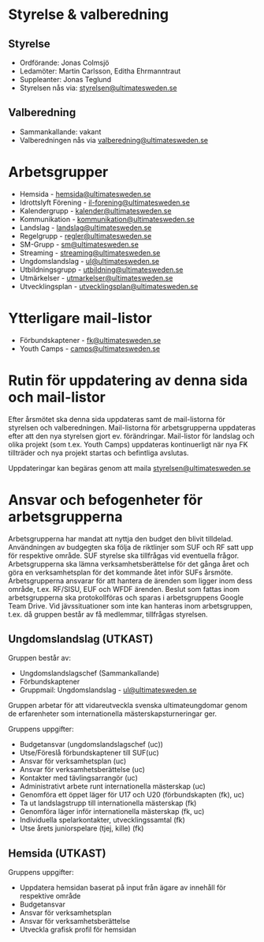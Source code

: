 # Styrelse & valberedning

## Styrelse

* Ordförande: Jonas Colmsjö
* Ledamöter: Martin Carlsson,  Editha Ehrmanntraut
* Suppleanter: Jonas Teglund
* Styrelsen nås via: styrelsen@ultimatesweden.se


## Valberedning

* Sammankallande: vakant
* Valberedningen nås via valberedning@ultimatesweden.se


# Arbetsgrupper

* Hemsida - hemsida@ultimatesweden.se
* Idrottslyft Förening - il-forening@ultimatesweden.se
* Kalendergrupp - kalender@ultimatesweden.se
* Kommunikation - kommunikation@ultimatesweden.se
* Landslag - landslag@ultimatesweden.se
* Regelgrupp - regler@ultimatesweden.se
* SM-Grupp - sm@ultimatesweden.se
* Streaming - streaming@ultimatesweden.se
* Ungdomslandslag - ul@ultimatesweden.se
* Utbildningsgrupp - utbildning@ultimatesweden.se
* Utmärkelser - utmarkelser@ultimatesweden.se
* Utvecklingsplan - utvecklingsplan@ultimatesweden.se


# Ytterligare mail-listor

* Förbundskaptener - fk@ultimatesweden.se
* Youth Camps - camps@ultimatesweden.se


# Rutin för uppdatering av denna sida och mail-listor

Efter årsmötet ska denna sida uppdateras samt de mail-listorna för styrelsen och valberedningen. 
Mail-listorna för arbetsgrupperna uppdateras efter att den nya styrelsen gjort ev. förändringar.
Mail-listor för landslag och olika projekt (som t.ex. Youth Camps) uppdateras kontinuerligt när nya FK tillträder och 
nya projekt startas och befintliga avslutas.

Uppdateringar kan begäras genom att maila styrelsen@ultimatesweden.se


# Ansvar och befogenheter för arbetsgrupperna

Arbetsgrupperna har mandat att nyttja den budget den blivit tilldelad. Användningen av budgegten ska följa de riktlinjer som SUF och RF satt upp för respektive område. SUF styrelse ska tillfrågas vid eventuella frågor. Arbetsgrupperna ska lämna verksamhetsberättelse för det gånga året och göra en verksamhetsplan för det kommande åtet inför SUFs årsmöte. Arbetsgrupperna ansvarar för att hantera de ärenden som ligger inom dess område, t.ex. RF/SISU, EUF och WFDF ärenden. Beslut som fattas inom arbetsgrupperna ska protokollföras och sparas i arbetsgruppens Google Team Drive. Vid jävssituationer som inte kan hanteras inom arbetsgruppen, t.ex. då gruppen består av få medlemmar, tillfrågas styrelsen.


## Ungdomslandslag (UTKAST)

Gruppen består av:

* Ungdomslandslagschef (Sammankallande)
* Förbundskaptener
* Gruppmail: Ungdomslandslag - ul@ultimatesweden.se

Gruppen arbetar för att vidareutveckla svenska ultimateungdomar genom de erfarenheter som internationella mästerskapsturneringar ger. 

Gruppens uppgifter:

* Budgetansvar (ungdomslandslagschef (uc))
* Utse/Föreslå förbundskaptener till SUF(uc)
* Ansvar för verksamhetsplan (uc)
* Ansvar för verksamhetsberättelse (uc)
* Kontakter med tävlingsarrangör (uc)
* Administrativt arbete runt internationella mästerskap (uc)
* Genomföra ett öppet läger för U17 och U20 (förbundskapten (fk), uc)
* Ta ut landslagstrupp till internationella mästerskap (fk)
* Genomföra läger inför internationella mästerskap (fk, uc)
* Individuella spelarkontakter, utvecklingssamtal (fk)
* Utse årets juniorspelare (tjej, kille) (fk)


## Hemsida (UTKAST)

Gruppens uppgifter:

* Uppdatera hemsidan baserat på input från ägare av innehåll för respektive område
* Budgetansvar 
* Ansvar för verksamhetsplan 
* Ansvar för verksamhetsberättelse
* Utveckla grafisk profil för hemsidan







